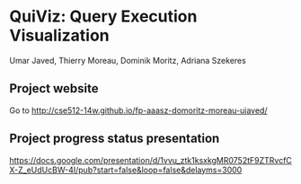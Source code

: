 # QuiViz: Query Execution Visualization
Umar Javed, Thierry Moreau, Dominik Moritz, Adriana Szekeres



## Project website

Go to http://cse512-14w.github.io/fp-aaasz-domoritz-moreau-ujaved/


## Project progress status presentation

https://docs.google.com/presentation/d/1vvu_ztk1ksxkgMR0752tF9ZTRvcfCX-Z_eUdUcBW-4I/pub?start=false&loop=false&delayms=3000
